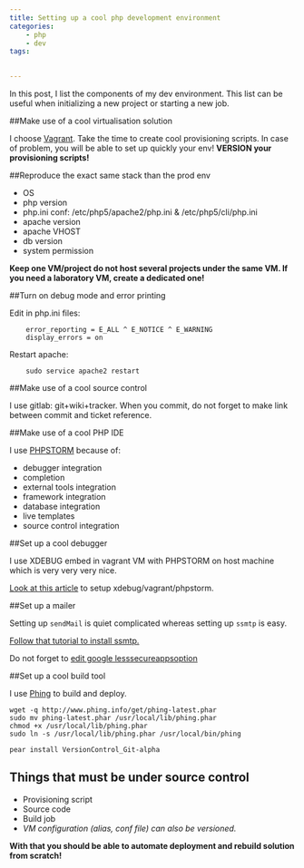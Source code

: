 ```yaml
---
title: Setting up a cool php development environment
categories:
    - php
    - dev
tags:
    

---
```

In this post, I list the components of my dev environment. This list can be useful when initializing a new project or starting a new job.

##Make use of a cool virtualisation solution

I choose [Vagrant](https://www.vagrantup.com/). Take the time to create cool provisioning scripts. In case of problem, you will be able to set up quickly your env!
**VERSION your provisioning scripts!**

##Reproduce the exact same stack than the prod env 

 - OS
 - php version
 - php.ini conf: /etc/php5/apache2/php.ini & /etc/php5/cli/php.ini
 - apache version
 - apache VHOST
 - db version
 - system permission
 
**Keep one VM/project do not host several projects under the same VM. If you need a laboratory VM, create a dedicated one!**

##Turn on debug mode and error printing

Edit in php.ini files:

        error_reporting = E_ALL ^ E_NOTICE ^ E_WARNING
        display_errors = on        
                
 Restart apache:
                
        sudo service apache2 restart
            
##Make use of a cool source control 

I use gitlab: git+wiki+tracker. When you commit, do not forget to make link between commit and ticket reference.

##Make use of a cool PHP IDE

I use [PHPSTORM](https://www.jetbrains.com/phpstorm/) because of:

 - debugger integration
 - completion
 - external tools integration
 - framework integration
 - database integration
 - live templates
 - source control integration

##Set up a cool debugger

I use XDEBUG embed in vagrant VM with PHPSTORM on host machine which is very very very nice.

[Look at this article](/blog/2017/06/15/setup-xdebug-phpstorm-vagrant) to setup xdebug/vagrant/phpstorm.



##Set up a mailer

Setting up `sendMail` is quiet complicated whereas setting up `ssmtp` is easy. 

[Follow that tutorial to install ssmtp.](http://www.tuto-linux.com/tutoriel/ssmtp-installation-et-configuration/)


Do not forget to [edit google lesssecureappsoption](https://myaccount.google.com/lesssecureapps?pli=1)


##Set up a cool build tool

I use [Phing](https://www.phing.info/) to build and deploy.
    
    wget -q http://www.phing.info/get/phing-latest.phar
    sudo mv phing-latest.phar /usr/local/lib/phing.phar
    chmod +x /usr/local/lib/phing.phar
    sudo ln -s /usr/local/lib/phing.phar /usr/local/bin/phing
    
    pear install VersionControl_Git-alpha
    

## Things that must be under source control

- Provisioning script
- Source code
- Build job
- *VM configuration (alias, conf file) can also be versioned.*  
 
**With that you should be able to automate deployment and rebuild solution from scratch!**